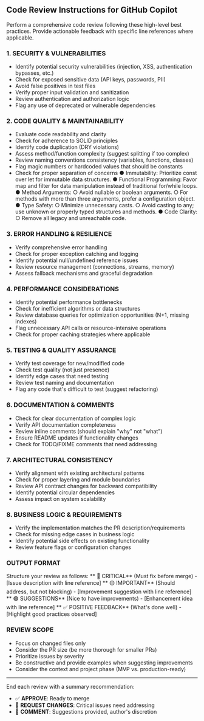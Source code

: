## Code Review Instructions for GitHub Copilot
Perform a comprehensive code review following these high-level best practices. Provide actionable feedback with specific line references where applicable.

### 1. SECURITY & VULNERABILITIES
- Identify potential security vulnerabilities (injection, XSS, authentication bypasses, etc.)
- Check for exposed sensitive data (API keys, passwords, PII)
- Avoid false positives in test files
- Verify proper input validation and sanitization
- Review authentication and authorization logic
- Flag any use of deprecated or vulnerable dependencies

### 2. CODE QUALITY & MAINTAINABILITY
- Evaluate code readability and clarity
- Check for adherence to SOLID principles
- Identify code duplication (DRY violations)
- Assess method/function complexity (suggest splitting if too complex)
- Review naming conventions consistency (variables, functions, classes)
- Flag magic numbers or hardcoded values that should be constants
- Check for proper separation of concerns
● Immutability: Prioritize const over let for immutable data structures.
● Functional Programming: Favor map and filter for data manipulation instead of traditional for/while loops.
● Method Arguments:
	○ Avoid nullable or boolean arguments.
	○ For methods with more than three arguments, prefer a configuration object.
● Type Safety:
	○ Minimize unnecessary casts.
	○ Avoid casting to any; use unknown or properly typed structures and methods.
● Code Clarity:
	○ Remove all legacy and unreachable code.

### 3. ERROR HANDLING & RESILIENCE
- Verify comprehensive error handling
- Check for proper exception catching and logging
- Identify potential null/undefined reference issues
- Review resource management (connections, streams, memory)
- Assess fallback mechanisms and graceful degradation

### 4. PERFORMANCE CONSIDERATIONS
- Identify potential performance bottlenecks
- Check for inefficient algorithms or data structures
- Review database queries for optimization opportunities (N+1, missing indexes)
- Flag unnecessary API calls or resource-intensive operations
- Check for proper caching strategies where applicable

### 5. TESTING & QUALITY ASSURANCE
- Verify test coverage for new/modified code
- Check test quality (not just presence)
- Identify edge cases that need testing
- Review test naming and documentation
- Flag any code that's difficult to test (suggest refactoring)

### 6. DOCUMENTATION & COMMENTS
- Check for clear documentation of complex logic
- Verify API documentation completeness
- Review inline comments (should explain "why" not "what")
- Ensure README updates if functionality changes
- Check for TODO/FIXME comments that need addressing

### 7. ARCHITECTURAL CONSISTENCY
- Verify alignment with existing architectural patterns
- Check for proper layering and module boundaries
- Review API contract changes for backward compatibility
- Identify potential circular dependencies
- Assess impact on system scalability

### 8. BUSINESS LOGIC & REQUIREMENTS
- Verify the implementation matches the PR description/requirements
- Check for missing edge cases in business logic
- Identify potential side effects on existing functionality
- Review feature flags or configuration changes

### OUTPUT FORMAT
Structure your review as follows:
** 🔴 CRITICAL** (Must fix before merge) - [Issue description with line reference]
** 🟡 IMPORTANT** (Should address, but not blocking) - [Improvement suggestion with line reference]
** 🟢 SUGGESTIONS** (Nice to have improvements) - [Enhancement idea with line reference]
** ✅ POSITIVE FEEDBACK** (What's done well) - [Highlight good practices observed]

### REVIEW SCOPE
- Focus on changed files only
- Consider the PR size (be more thorough for smaller PRs)
- Prioritize issues by severity
- Be constructive and provide examples when suggesting improvements
- Consider the context and project phase (MVP vs. production-ready)

---
End each review with a summary recommendation:
- ✅ **APPROVE**: Ready to merge
- 🛑 **REQUEST CHANGES**: Critical issues need addressing
- 💬 **COMMENT**: Suggestions provided, author's discretion
